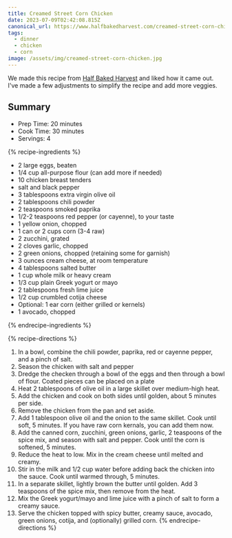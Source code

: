 ```yaml
---
title: Creamed Street Corn Chicken
date: 2023-07-09T02:42:08.815Z
canonical_url: https://www.halfbakedharvest.com/creamed-street-corn-chicken/
tags:
  - dinner
  - chicken
  - corn
image: /assets/img/creamed-street-corn-chicken.jpg
---
```

We made this recipe from [Half Baked Harvest](https://www.halfbakedharvest.com/creamed-street-corn-chicken/) and liked how it came out. I've made a few adjustments to simplify the recipe and add more veggies.

## Summary

* Prep Time: 20 minutes
* Cook Time: 30 minutes
* Servings: 4

{% recipe-ingredients %}

* 2 large eggs, beaten
* 1/4 cup all-purpose flour (can add more if needed)
* 10 chicken breast tenders
* salt and black pepper
* 3 tablespoons extra virgin olive oil
* 2 tablespoons chili powder
* 2 teaspoons smoked paprika
* 1/2-2 teaspoons red pepper (or cayenne), to your taste
* 1 yellow onion, chopped
* 1 can or 2 cups corn (3-4 raw)
* 2 zucchini, grated
* 2 cloves garlic, chopped
* 2 green onions, chopped (retaining some for garnish)
* 3 ounces cream cheese, at room temperature
* 4 tablespoons salted butter
* 1 cup whole milk or heavy cream
* 1/3 cup plain Greek yogurt or mayo
* 2 tablespoons fresh lime juice
* 1/2 cup crumbled cotija cheese
* Optional: 1 ear corn (either grilled or kernels)
* 1 avocado, chopped

{% endrecipe-ingredients %}

{% recipe-directions %}

1. In a bowl, combine the chili powder, paprika, red or cayenne pepper, and a pinch of salt.
1. Season the chicken with salt and pepper
1. Dredge the checken through a bowl of the eggs and then through a bowl of flour. Coated pieces can be placed on a plate
1. Heat 2 tablespoons of olive oil in a large skillet over medium-high heat.
1. Add the chicken and cook on both sides until golden, about 5 minutes per side.
1. Remove the chicken from the pan and set aside.
1. Add 1 tablespoon olive oil and the onion to the same skillet. Cook until soft, 5 minutes. If you have raw corn kernals, you can add them now.
1. Add the canned corn, zucchini, green onions, garlic, 2 teaspoons of the spice mix, and season with salt and pepper. Cook until the corn is softened, 5 minutes.
1. Reduce the heat to low. Mix in the cream cheese until melted and creamy.
1. Stir in the milk and 1/2 cup water before adding back the chicken into the sauce. Cook until warmed through, 5 minutes.
1. In a separate skillet, lightly brown the butter until golden. Add 3 teaspoons of the spice mix, then remove from the heat.
1. Mix the Greek yogurt/mayo and lime juice with a pinch of salt to form a creamy sauce.
1. Serve the chicken topped with spicy butter, creamy sauce, avocado, green onions, cotija, and (optionally) grilled corn.
{% endrecipe-directions %}
